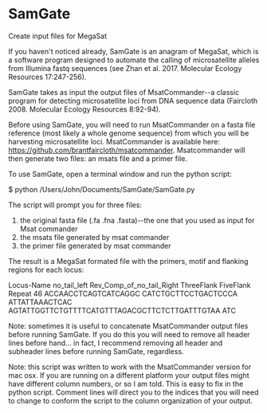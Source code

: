 # SamGate
Create input files for MegaSat

If you haven't noticed already, SamGate is an anagram of MegaSat, which is a software program designed to automate the calling of microsatellite alleles from Illumina fastq sequences (see Zhan et al. 2017. Molecular Ecology Resources 17:247-256).

SamGate takes as input the output files of MsatCommander--a classic program for detecting microsatellite loci from DNA sequence data (Faircloth 2008. Molecular Ecology Resources 8:92-94).

Before using SamGate, you will need to run MsatCommander on a fasta file reference (most likely a whole genome sequence) from which you will be harvesting microsatellite loci. MsatCommander is available here: https://github.com/brantfaircloth/msatcommander. Msatcommander will then generate two files: an msats file and a primer file.

To use SamGate, open a terminal window and run the python script:

$ python /Users/John/Documents/SamGate/SamGate.py

The script will prompt you for three files:

1) the original fasta file (.fa .fna .fasta)--the one that you used as input for Msat commander 
2) the msats file generated by msat commander
3) the primer file generated by msat commander

The result is a MegaSat formated file with the primers, motif and flanking regions for each locus:

Locus-Name	no_tail_left	Rev_Comp_of_no_tail_Right	ThreeFlank	FiveFlank	Repeat
46	ACCAACCTCAGTCATCAGGC	CATCTGCTTCCTGACTCCCA	ATTATTAAACTCAC	AGTATTGGTTCTGTTTTCATGTTTAGACGCTTCTCTTGATTTGTAA	ATC

Note: sometimes it is useful to concatenate MsatCommander output files before running SamGate. If you do this you will need to remove all
header lines before hand... in fact, I recommend removing all header and subheader lines before running SamGate, regardless.

Note: this script was written to work with the MsatCommander version for mac osx. If you are running on a different platform your output files might have different column numbers, or so I am told. This is easy to fix in the python script. Comment lines will direct you to the indices that you will need to change to conform the script to the column organization of your output. 
